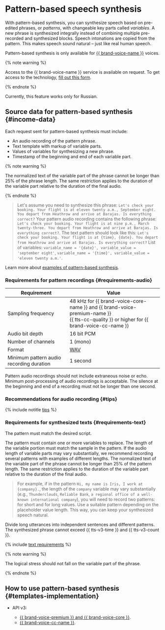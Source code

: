 # Pattern-based speech synthesis

With pattern-based synthesis, you can synthesize speech based on pre-edited phrases, or _patterns_, with changeable key parts called _variables_. A new phrase is synthesized integrally instead of combining multiple pre-recorded and synthesized blocks. Speech intonations are copied from the pattern. This makes speech sound natural – just like real human speech.

Pattern-based synthesis is only available for [{{ brand-voice-name }}](brand-voice/index.md) voices.


{% note warning %}

Access to the {{ brand-voice-name }} service is available on request. To get access to the technology, [fill out this form](#contact-form).

{% endnote %}


Currently, this feature works only for Russian.

## Source data for pattern-based synthesis {#income-data}

Each request sent for pattern-based synthesis must include:

* An audio recording of the pattern phrase.
* Text template with markup of variable parts.
* Values of variables for synthesizing a new phrase.
* Timestamp of the beginning and end of each variable part.

{% note warning %}

The normalized text of the variable part of the phrase cannot be longer than 25% of the phrase length. The same restriction applies to the duration of the variable part relative to the duration of the final audio.

{% endnote %}

> Let's assume you need to synthesize this phrase: `Let's check your booking. Your flight is at eleven twenty a.m., September eight. You depart from Heathrow and arrive at Barajas. Is everything correct?`
> Your pattern audio recording contains the following phrase: `Let's check your booking. Your flight is at nine p.m., March twenty-three. You depart from Heathrow and arrive at Barajas. Is everything correct?`.
> The text pattern should look like this: `Let's check your booking. Your flight is at {time}, {date}. You depart from Heathrow and arrive at Barajas. Is everything correct?`
> List of variables: `variable_name = '{date}', variable_value = 'september eight'`, `variable_name = '{time}', variable_value = 'eleven twenty a.m.'`.

Learn more about [examples of pattern-based synthesis](#templates-implementation).

### Requirements for pattern recordings {#requirements-audio}

| Requirement | Value |
| --- | --- |
| Sampling frequency | 48 kHz for {{ brand-voice-core-name }} and {{ brand-voice-premium-name }}</br>{{ tts-cc-quality }} or higher for {{ brand-voice-cc-name }} |
| Audio bit depth |  16 bit PCM |
| Number of channels |  1 (mono) |
| Format | [WAV](https://en.wikipedia.org/wiki/WAV) |
| Minimum pattern audio recording duration | 1 second |

Pattern audio recordings should not include extraneous noise or echo. Minimum post-processing of audio recordings is acceptable. The silence at the beginning and end of a recording must not be longer than one second.

### Recommendations for audio recording {#tips}

{% include notitle [tips](../../_includes/speechkit/audio-tips.md) %}

### Requirements for synthesized texts {#requirements-text}

The pattern must match the desired script.

The pattern must contain one or more variables to replace. The length of the variable portion must match the sample in the pattern. If the audio length of variable parts may vary substantially, we recommend recording several patterns with examples of different lengths. The normalized text of the variable part of the phrase cannot be longer than 25% of the pattern length. The same restriction applies to the duration of the variable part relative to the duration of the final audio.

> For example, if in the pattern `Hi, my name is Iris, I work at {company}.`, the length of the `company` variable may vary substantially (e.g., `Thunderclouds`, `Reliable Bank`, `a regional office of a well-known international company`), you will need to record two patterns: for short and for long values. Use a suitable pattern depending on the placeholder value length. This way, you can keep your synthesized speech natural.

Divide long utterances into independent sentences and different patterns. The synthesized phrase cannot exceed {{ tts-v3-time }} and {{ tts-v3-count }}.

{% include [text requirements](../../_includes/speechkit/tts-text-requirements.md) %}

{% note warning %}

The logical stress should not fall on the variable part of the phrase.

{% endnote %}

## How to use pattern-based synthesis {#templates-implementation}

* API v3:

   * [{{ brand-voice-premium }} and {{ brand-voice-core }}](api/tts-templates.md).
   * [{{ brand-voice-cc-name }}](api/tts-templates-bvcc.md).

